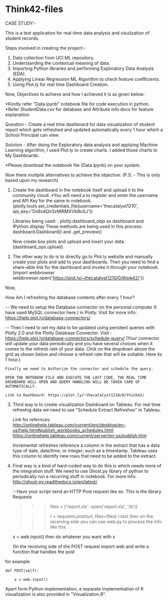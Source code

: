 # Think42-files

CASE STUDY:-

This is a test application for real-time data analysis and visulization of student records.

Steps involved in creating the project:-

1. Data collection from UCI ML repository.
2. Understanding the contextual meaning of data.
3. Importing Python libraries and performing Exploratory Data Analysis (EDA).
4. Applying Linear Regression ML Algorithm to check feature coefficients.
5. Using Plot.ly for real time Dashboard Creation.

Now, Objectives to achieve and how I achieved it is as given below:

*Kindly refer "Data.ipynb" notebook file for code execution in python.
*Refer StudentData.csv for database and Attribute info.docx for feature explanation.

Question - Create a real time dashboard for data visualization of student report which gets refreshed 
and updated automatically every 1 hour which a School Principal can view.

Solution - After doing the Exploratory data analysis and applying Machine Learning algorithm, I used Plot.ly 
to create charts. I added those charts to My Dashboards.

*Please download the notebook file (Data.ipynb) on your system.

Now there multpile alternatives to achieve the objective: (P.S. - This is only based upon my research)

1. Create the dashboard in the notebook itself and upload it to the community cloud. 
    *You will need a to register and enter the username and API Key for the same in notebook.
    (plotly.tools.set_credentials_file(username='thecatalyst1210', api_key='Ds8s4Qn3zMlRMXVbBoSJ'))
    
    Libraries being used: :
      plotly.dashboard_objs as dashboard and IPython.display
      These methods are being used in this process: dashboard.Dashboard() and .get_preview()
      
      Now create box plots and upload and insert your data. (dashboard_ops.upload)
      
 
 2. The other way to do is to directly go to Plot.ly website and manually create your plots and add to your dashboards.
    Then you need to find a share-able link for the dashboard and invoke it through your notebook.
    (import webbrowser
      webbrowser.open('https://plot.ly/~thecatalyst1210/0/think42/'))
      
 Now,
 
 How Am I refreshing the database contents after every 1 hour?
 
 -- We need to setup the Database connector on the personal computer (I have used MySQL connector here.) in Plotly.
    Visit for more info: https://help.plot.ly/database-connectors/
    
 -- Then I need to set my data to be updated using peristent queries with Plotly 2.0 and the Plotly Database Connector. 
    Visit : https://help.plot.ly/database-connectors/schedule-query/
    (Your connector will update your data periodically and you have several choices when it comes to the refresh rate of your data. Click on the dropdown above the grid as shown below and choose a refresh rate that will be suitable. Here its 1 hour.)
    
    Finally we need to Authorize the connector and schedule the query.
    
    OPEN THE NOTEBOOK FILE AND EXECUTE THE LAST CODE, THE REAL TIME DASHBOARD WILL OPEN AND QUERY HANDLING WILL BE TAKEN CARE OF AUTOMATICALLY.
    
    Link to Dashboard: https://plot.ly/~thecatalyst1210/0/think42/
    
    
  3. Third way is to create visualization Dashboard on Tableau.
     For real time refreshig data we need to use "Schedule Extract Refreshes" in Tableau.
     
     Link for refernces: http://onlinehelp.tableau.com/current/pro/desktop/en-us/help.htm#publish_workbooks_schedules.html
                         https://onlinehelp.tableau.com/current/server/en-us/publish.htm
                         
    
    
      Incremental refreshes reference a column in the extract that has a data type of date, date/time, or integer; such as a timestamp.       Tableau uses this column to identify new rows that need to be added to the extract.
      
      
   4. Final way is a kind of hard-coded way to do this is which needs more of the integration stuff.
      We need to use Ghost.py library of python to periodically run a recurring stuff in notebook.
      For more info: http://ghost-py.readthedocs.io/en/latest/
      
      --Have your script send an HTTP Post request like so. This is the library Requests

      >>> files = {'report.xls': open('report.xls', 'rb')}

      >>> r = requests.post(url, files=files)
      >>> r.text
      then on the receiving side you can use web.py to process the info like this

      x = web.input()
      then do whatever you want with x

      On the receiving side of the POST request import web and write a function that handles the post

for example

    def POST(self):

        x = web.input()
        
        
        
                
  Apart form Python implementation, a separate implementation of R visualization is also provided in "Visualization.R".
